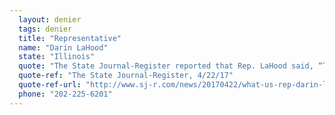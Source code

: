 ```yaml
---
  layout: denier
  tags: denier
  title: "Representative"
  name: "Darin LaHood"
  state: "Illinois"
  quote: "The State Journal-Register reported that Rep. LaHood said, “The climate is changing and I believe humans play a role in that. There is no doubt about that. The question is, at whatever do they play a role? Is it 51 percent? Is it 35 percent? I am open minded to listen to people who can give me a different view on that.\""
  quote-ref: "The State Journal-Register, 4/22/17"
  quote-ref-url: "http://www.sj-r.com/news/20170422/what-us-rep-darin-lahood-said-at-his-town-hall"
  phone: "202-225-6201"
---
```

